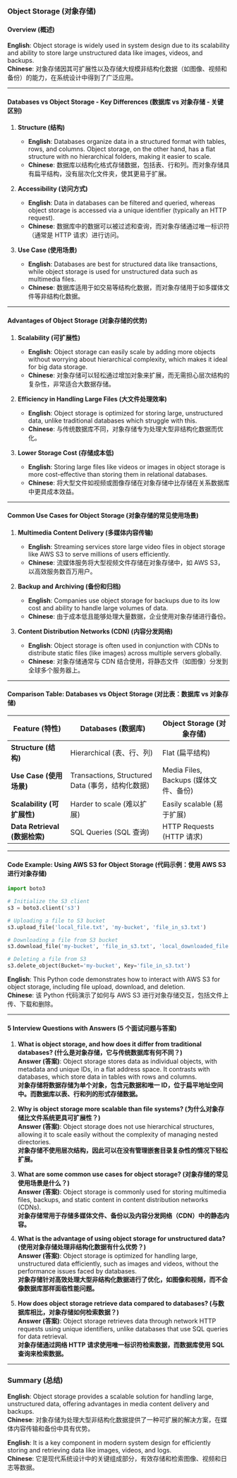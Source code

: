 ### Object Storage (对象存储)

#### Overview (概述)

**English**: Object storage is widely used in system design due to its scalability and ability to store large unstructured data like images, videos, and backups.  
**Chinese**: 对象存储因其可扩展性以及存储大规模非结构化数据（如图像、视频和备份）的能力，在系统设计中得到了广泛应用。

---

#### **Databases vs Object Storage - Key Differences (数据库 vs 对象存储 - 关键区别)**

1. **Structure (结构)**  
   - **English**: Databases organize data in a structured format with tables, rows, and columns. Object storage, on the other hand, has a flat structure with no hierarchical folders, making it easier to scale.  
   - **Chinese**: 数据库以结构化格式存储数据，包括表、行和列。而对象存储具有扁平结构，没有层次化文件夹，使其更易于扩展。

2. **Accessibility (访问方式)**  
   - **English**: Data in databases can be filtered and queried, whereas object storage is accessed via a unique identifier (typically an HTTP request).  
   - **Chinese**: 数据库中的数据可以被过滤和查询，而对象存储通过唯一标识符（通常是 HTTP 请求）进行访问。

3. **Use Case (使用场景)**  
   - **English**: Databases are best for structured data like transactions, while object storage is used for unstructured data such as multimedia files.  
   - **Chinese**: 数据库适用于如交易等结构化数据，而对象存储用于如多媒体文件等非结构化数据。

---

#### **Advantages of Object Storage (对象存储的优势)**

1. **Scalability (可扩展性)**  
   - **English**: Object storage can easily scale by adding more objects without worrying about hierarchical complexity, which makes it ideal for big data storage.  
   - **Chinese**: 对象存储可以轻松通过增加对象来扩展，而无需担心层次结构的复杂性，非常适合大数据存储。

2. **Efficiency in Handling Large Files (大文件处理效率)**  
   - **English**: Object storage is optimized for storing large, unstructured data, unlike traditional databases which struggle with this.  
   - **Chinese**: 与传统数据库不同，对象存储专为处理大型非结构化数据而优化。

3. **Lower Storage Cost (存储成本低)**  
   - **English**: Storing large files like videos or images in object storage is more cost-effective than storing them in relational databases.  
   - **Chinese**: 将大型文件如视频或图像存储在对象存储中比存储在关系数据库中更具成本效益。

---

#### **Common Use Cases for Object Storage (对象存储的常见使用场景)**

1. **Multimedia Content Delivery (多媒体内容传输)**  
   - **English**: Streaming services store large video files in object storage like AWS S3 to serve millions of users efficiently.  
   - **Chinese**: 流媒体服务将大型视频文件存储在对象存储中，如 AWS S3，以高效服务数百万用户。

2. **Backup and Archiving (备份和归档)**  
   - **English**: Companies use object storage for backups due to its low cost and ability to handle large volumes of data.  
   - **Chinese**: 由于成本低且能够处理大量数据，企业使用对象存储进行备份。

3. **Content Distribution Networks (CDN) (内容分发网络)**  
   - **English**: Object storage is often used in conjunction with CDNs to distribute static files (like images) across multiple servers globally.  
   - **Chinese**: 对象存储通常与 CDN 结合使用，将静态文件（如图像）分发到全球多个服务器上。

---

#### **Comparison Table: Databases vs Object Storage (对比表：数据库 vs 对象存储)**

| **Feature (特性)**             | **Databases (数据库)**                           | **Object Storage (对象存储)**                          |
|-------------------------------|-------------------------------------------------|------------------------------------------------------|
| **Structure (结构)**           | Hierarchical (表、行、列)                       | Flat (扁平结构)                                       |
| **Use Case (使用场景)**        | Transactions, Structured Data (事务，结构化数据) | Media Files, Backups (媒体文件、备份)                 |
| **Scalability (可扩展性)**     | Harder to scale (难以扩展)                      | Easily scalable (易于扩展)                            |
| **Data Retrieval (数据检索)**  | SQL Queries (SQL 查询)                         | HTTP Requests (HTTP 请求)                            |

---

#### **Code Example: Using AWS S3 for Object Storage (代码示例：使用 AWS S3 进行对象存储)**

```python
import boto3

# Initialize the S3 client
s3 = boto3.client('s3')

# Uploading a file to S3 bucket
s3.upload_file('local_file.txt', 'my-bucket', 'file_in_s3.txt')

# Downloading a file from S3 bucket
s3.download_file('my-bucket', 'file_in_s3.txt', 'local_downloaded_file.txt')

# Deleting a file from S3
s3.delete_object(Bucket='my-bucket', Key='file_in_s3.txt')
```

**English**: This Python code demonstrates how to interact with AWS S3 for object storage, including file upload, download, and deletion.  
**Chinese**: 该 Python 代码演示了如何与 AWS S3 进行对象存储交互，包括文件上传、下载和删除。

---

#### **5 Interview Questions with Answers (5 个面试问题与答案)**

1. **What is object storage, and how does it differ from traditional databases? (什么是对象存储，它与传统数据库有何不同？)**  
   **Answer (答案)**: Object storage stores data as individual objects, with metadata and unique IDs, in a flat address space. It contrasts with databases, which store data in tables with rows and columns.  
   **对象存储将数据存储为单个对象，包含元数据和唯一 ID，位于扁平地址空间中。而数据库以表、行和列的形式存储数据。**

2. **Why is object storage more scalable than file systems? (为什么对象存储比文件系统更具可扩展性？)**  
   **Answer (答案)**: Object storage does not use hierarchical structures, allowing it to scale easily without the complexity of managing nested directories.  
   **对象存储不使用层次结构，因此可以在没有管理嵌套目录复杂性的情况下轻松扩展。**

3. **What are some common use cases for object storage? (对象存储的常见使用场景是什么？)**  
   **Answer (答案)**: Object storage is commonly used for storing multimedia files, backups, and static content in content distribution networks (CDNs).  
   **对象存储常用于存储多媒体文件、备份以及内容分发网络（CDN）中的静态内容。**

4. **What is the advantage of using object storage for unstructured data? (使用对象存储处理非结构化数据有什么优势？)**  
   **Answer (答案)**: Object storage is optimized for handling large, unstructured data efficiently, such as images and videos, without the performance issues faced by databases.  
   **对象存储针对高效处理大型非结构化数据进行了优化，如图像和视频，而不会像数据库那样面临性能问题。**

5. **How does object storage retrieve data compared to databases? (与数据库相比，对象存储如何检索数据？)**  
   **Answer (答案)**: Object storage retrieves data through network HTTP requests using unique identifiers, unlike databases that use SQL queries for data retrieval.  
   **对象存储通过网络 HTTP 请求使用唯一标识符检索数据，而数据库使用 SQL 查询来检索数据。**

---

### Summary (总结)

**English**: Object storage provides a scalable solution for handling large, unstructured data, offering advantages in media content delivery and backups.  
**Chinese**: 对象存储为处理大型非结构化数据提供了一种可扩展的解决方案，在媒体内容传输和备份中具有优势。

**English**: It is a key component in modern system design for efficiently storing and retrieving data like images, videos, and logs.  
**Chinese**: 它是现代系统设计中的关键组成部分，有效存储和检索图像、视频和日志等数据。
